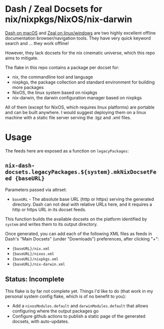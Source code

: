# Dash / Zeal Docsets for nix/nixpkgs/NixOS/nix-darwin

[Dash on macOS](https://kapeli.com/dash) and [Zeal on linux/windows](https://zealdocs.org/) are two highly excellent offline documentation browser/navigation tools. They have very quick keyword search and ... they work offline!

However, they lack docsets for the nix cinematic universe, which this repo aims to mitigate.

The flake in this repo contains a package per docset for:

* nix, the commandline tool and language
* nixpkgs, the package collection and standard environment for building more packages
* NixOS, the linux system based on nixpkgs
* nix-darwin, the darwin configuration manager based on nixpkgs

All of them (except for NixOS, which requires linux platforms) are portable and can be built anywhere. I would suggest deploying them on a linux machine with a static file server serving the .tgz and .xml files.

# Usage

The feeds here are exposed as a function on `legacyPackages`:

## `nix-dash-docsets.legacyPackages.${system}.mkNixDocsetFeed {baseURL}`

Parameters passed via attrset:

* `baseURL` - The absolute base URL (http or https) serving the generated directory. Dash can not deal with relative URLs here, and it requires a http or https URL in its docset feeds.

This function builds the available docsets on the platform identified by `system` and writes them to its output directory.

Once generated, you can add each of the following XML files as feeds in Dash's "Main Docsets" (under "Downloads") preferences, after clicking "+":

* `{baseURL}/nix.xml`
* `{baseURL}/nixos.xml`
* `{baseURL}/nixpkgs.xml`
* `{baseURL}/nix-darwin.xml`

## Status: Incomplete

This flake is by far not complete yet. Things I'd like to do (that work in my personal system config flake, which is of no benefit to you):

* Add a `nixosModules.default` and `darwinModules.default` that allows configuring where the output packages go
* Configure github actions to publish a static page of the generated docsets, with auto-updates.
